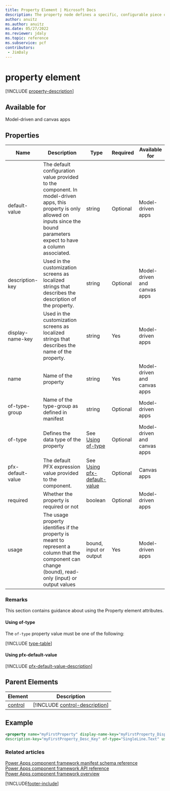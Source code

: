```yaml
---
title: Property Element | Microsoft Docs
description: The property node defines a specific, configurable piece of data that the component expects from the Microsoft Dataverse.
author: anuitz
ms.author: anuitz
ms.date: 05/27/2022
ms.reviewer: jdaly
ms.topic: reference
ms.subservice: pcf
contributors:
 - JimDaly
---
```


# property element

[!INCLUDE [property-description](includes/property-description.md)]

## Available for

Model-driven and canvas apps

## Properties

|Name |Description |Type |Required | Available for|
|------|------|------|-------|------------|
|default-value |The default configuration value provided to the component. In model-driven apps, this property is only allowed on inputs since the bound parameters expect to have a column associated. |string |Optional |Model-driven apps|
|description-key |Used in the customization screens as localized strings that describes the description of the property. |string |Optional |Model-driven and canvas apps|
|display-name-key |Used in the customization screens as localized strings that describes the name of the property. |string |Yes |Model-driven apps|
|name |Name of the property |string |Yes |Model-driven and canvas apps|
|of-type-group |Name of the type-group as defined in manifest| string |Optional |Model-driven apps|
|of-type| Defines the data type of the property| See [Using of-type](#using-of-type)|Optional|Model-driven and canvas apps|
|pfx-default-value |The default PFX expression value provided to the component. |See [Using pfx-default-value](#using-pfx-default-value) |Optional |Canvas apps|
|required |Whether the property is required or not |boolean |Optional |Model-driven apps|
|usage |The usage property identifies if the property is meant to represent a column that the component can change (bound), read-only (input) or output values|bound, input or output |Yes|Model-driven apps|

### Remarks

This section contains guidance about using the Property element attributes.

#### Using of-type

The `of-type` property value must be one of the following:

[!INCLUDE [type-table](includes/type-table.md)]

#### Using pfx-default-value

[!INCLUDE [pfx-default-value-description](includes/pfx-default-value-description.md)]

## Parent Elements

|Element|Description|
|--|--|
|[control](control.md)|[!INCLUDE [control-description](includes/control-description.md)]|


## Example

```xml
<property name="myFirstProperty" display-name-key="myFirstProperty_Display_Key"
description-key="myFirstProperty_Desc_Key" of-type="SingleLine.Text" usage="bound" required="true" />
```

### Related articles

[Power Apps component framework manifest schema reference](index.md)<br/>
[Power Apps component framework API reference](../reference/index.md)<br/>
[Power Apps component framework overview](../overview.md)


[!INCLUDE[footer-include](../../../includes/footer-banner.md)]
